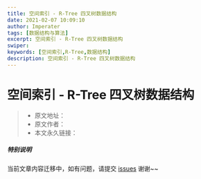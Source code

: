 ```yaml
---
title: 空间索引 - R-Tree 四叉树数据结构
date: 2021-02-07 10:09:10
author: Imperater
tags: [数据结构与算法]
excerpt: 空间索引 - R-Tree 四叉树数据结构
swiper:
keywords: [空间索引,R-Tree,数据结构]
description: 空间索引 - R-Tree 四叉树数据结构
---
```


# 空间索引 - R-Tree 四叉树数据结构

> * 原文地址：[]()
> * 原文作者：[]()
> * 本文永久链接：[]()

##### **特别说明**

当前文章内容迁移中，如有问题，请提交 [issues](https://github.com/Starrier/starrier.github.io/issues) 谢谢~~
